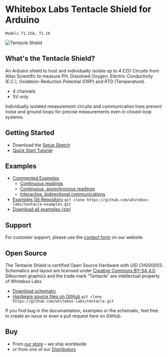 # Whitebox Labs Tentacle Shield for Arduino
`Models T1.15A, T1.16`

![Tentacle Shield](https://www.whiteboxes.ch/wp-content/uploads/2015/06/medium_schraeg_schatten1.jpg)

## What's the Tentacle Shield?
An Arduino shield to host and individually isolate up to 4 EZO Circuits from Atlas Scientific to measure PH, Dissolved Oxygen, Electric Conductivity (E.C.), Oxidation-Reduction Potential (ORP) and RTD (Temperature).

* 4 channels
* 5V only

Individually isolated measurement circuits and communication lines prevent noise and ground loops for precise measurements even in closed-loop systems.

## Getting Started
* Download the [Setup Sketch](https://raw.githubusercontent.com/whitebox-labs/tentacle-examples/master/arduino/tentacle-setup/tentacle_setup/tentacle_setup.ino)
* [Quick Start Tutorial](https://www.whiteboxes.ch/docs/tentacle-t1/#/quickstart)

## Examples
* [Commented Examples](https://www.whiteboxes.ch/docs/tentacle-t1/#/examples)
  * [Continuous readings]()
  * [Continuous, asynchronous readings]()
  * [Interactive, bidirectional communications]()
* [Examples Git Repository](https://github.com/whitebox-labs/tentacle-examples) `git clone https://github.com/whitebox-labs/tentacle-examples.git`
* [Download all examples (zip)](https://github.com/whitebox-labs/tentacle-examples/archive/master.zip)




## Support
For customer support, please use the [contact form](https://www.whiteboxes.ch/contact/) on our website.



## Open Source
The Tentacle Shield is certified Open Source Hardware with UID CH000003. Schematics and layout are licensed under [Creative Commons BY-SA 4.0](http://creativecommons.org/licenses/by-sa/4.0/). Silkscreen graphics and the trade mark “Tentacle” are intellectual property of Whitebox Labs

* [Download schematic](https://github.com/whitebox-labs/tentacle/raw/master/hardware/tentacle_schematic.pdf)
* [Hardware source files on GitHub](https://github.com/whitebox-labs/tentacle) `git clone https://github.com/whitebox-labs/tentacle.git`


If you find bug in the documentation, examples or the schematic, feel free to create an issue or even a pull request here on GitHub. 

## Buy
* From [our store](https://www.whiteboxes.ch/) – we ship worldwide
* or from one of our [Distributors](https://www.whiteboxes.ch/distributors)
